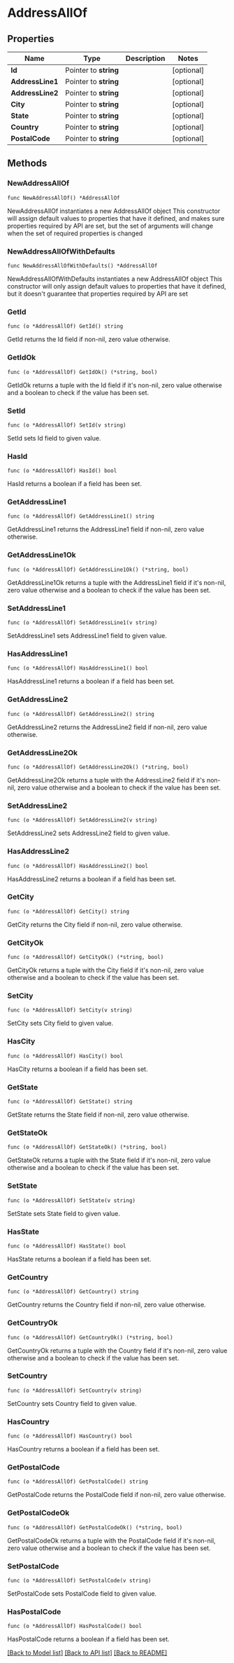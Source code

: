 # AddressAllOf

## Properties

Name | Type | Description | Notes
------------ | ------------- | ------------- | -------------
**Id** | Pointer to **string** |  | [optional] 
**AddressLine1** | Pointer to **string** |  | [optional] 
**AddressLine2** | Pointer to **string** |  | [optional] 
**City** | Pointer to **string** |  | [optional] 
**State** | Pointer to **string** |  | [optional] 
**Country** | Pointer to **string** |  | [optional] 
**PostalCode** | Pointer to **string** |  | [optional] 

## Methods

### NewAddressAllOf

`func NewAddressAllOf() *AddressAllOf`

NewAddressAllOf instantiates a new AddressAllOf object
This constructor will assign default values to properties that have it defined,
and makes sure properties required by API are set, but the set of arguments
will change when the set of required properties is changed

### NewAddressAllOfWithDefaults

`func NewAddressAllOfWithDefaults() *AddressAllOf`

NewAddressAllOfWithDefaults instantiates a new AddressAllOf object
This constructor will only assign default values to properties that have it defined,
but it doesn't guarantee that properties required by API are set

### GetId

`func (o *AddressAllOf) GetId() string`

GetId returns the Id field if non-nil, zero value otherwise.

### GetIdOk

`func (o *AddressAllOf) GetIdOk() (*string, bool)`

GetIdOk returns a tuple with the Id field if it's non-nil, zero value otherwise
and a boolean to check if the value has been set.

### SetId

`func (o *AddressAllOf) SetId(v string)`

SetId sets Id field to given value.

### HasId

`func (o *AddressAllOf) HasId() bool`

HasId returns a boolean if a field has been set.

### GetAddressLine1

`func (o *AddressAllOf) GetAddressLine1() string`

GetAddressLine1 returns the AddressLine1 field if non-nil, zero value otherwise.

### GetAddressLine1Ok

`func (o *AddressAllOf) GetAddressLine1Ok() (*string, bool)`

GetAddressLine1Ok returns a tuple with the AddressLine1 field if it's non-nil, zero value otherwise
and a boolean to check if the value has been set.

### SetAddressLine1

`func (o *AddressAllOf) SetAddressLine1(v string)`

SetAddressLine1 sets AddressLine1 field to given value.

### HasAddressLine1

`func (o *AddressAllOf) HasAddressLine1() bool`

HasAddressLine1 returns a boolean if a field has been set.

### GetAddressLine2

`func (o *AddressAllOf) GetAddressLine2() string`

GetAddressLine2 returns the AddressLine2 field if non-nil, zero value otherwise.

### GetAddressLine2Ok

`func (o *AddressAllOf) GetAddressLine2Ok() (*string, bool)`

GetAddressLine2Ok returns a tuple with the AddressLine2 field if it's non-nil, zero value otherwise
and a boolean to check if the value has been set.

### SetAddressLine2

`func (o *AddressAllOf) SetAddressLine2(v string)`

SetAddressLine2 sets AddressLine2 field to given value.

### HasAddressLine2

`func (o *AddressAllOf) HasAddressLine2() bool`

HasAddressLine2 returns a boolean if a field has been set.

### GetCity

`func (o *AddressAllOf) GetCity() string`

GetCity returns the City field if non-nil, zero value otherwise.

### GetCityOk

`func (o *AddressAllOf) GetCityOk() (*string, bool)`

GetCityOk returns a tuple with the City field if it's non-nil, zero value otherwise
and a boolean to check if the value has been set.

### SetCity

`func (o *AddressAllOf) SetCity(v string)`

SetCity sets City field to given value.

### HasCity

`func (o *AddressAllOf) HasCity() bool`

HasCity returns a boolean if a field has been set.

### GetState

`func (o *AddressAllOf) GetState() string`

GetState returns the State field if non-nil, zero value otherwise.

### GetStateOk

`func (o *AddressAllOf) GetStateOk() (*string, bool)`

GetStateOk returns a tuple with the State field if it's non-nil, zero value otherwise
and a boolean to check if the value has been set.

### SetState

`func (o *AddressAllOf) SetState(v string)`

SetState sets State field to given value.

### HasState

`func (o *AddressAllOf) HasState() bool`

HasState returns a boolean if a field has been set.

### GetCountry

`func (o *AddressAllOf) GetCountry() string`

GetCountry returns the Country field if non-nil, zero value otherwise.

### GetCountryOk

`func (o *AddressAllOf) GetCountryOk() (*string, bool)`

GetCountryOk returns a tuple with the Country field if it's non-nil, zero value otherwise
and a boolean to check if the value has been set.

### SetCountry

`func (o *AddressAllOf) SetCountry(v string)`

SetCountry sets Country field to given value.

### HasCountry

`func (o *AddressAllOf) HasCountry() bool`

HasCountry returns a boolean if a field has been set.

### GetPostalCode

`func (o *AddressAllOf) GetPostalCode() string`

GetPostalCode returns the PostalCode field if non-nil, zero value otherwise.

### GetPostalCodeOk

`func (o *AddressAllOf) GetPostalCodeOk() (*string, bool)`

GetPostalCodeOk returns a tuple with the PostalCode field if it's non-nil, zero value otherwise
and a boolean to check if the value has been set.

### SetPostalCode

`func (o *AddressAllOf) SetPostalCode(v string)`

SetPostalCode sets PostalCode field to given value.

### HasPostalCode

`func (o *AddressAllOf) HasPostalCode() bool`

HasPostalCode returns a boolean if a field has been set.


[[Back to Model list]](../README.md#documentation-for-models) [[Back to API list]](../README.md#documentation-for-api-endpoints) [[Back to README]](../README.md)



